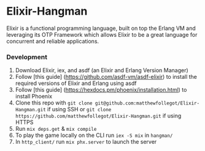 # Elixir-Hangman

Elixir is a functional programming language, built on top the Erlang VM and leveraging its OTP Framework which allows Elixir to be a great language for concurrent and reliable applications.

### Development

1. Download Elixir, iex, and asdf (an Elixir and Erlang Version Manager)
2. Follow [this guide] (https://github.com/asdf-vm/asdf-elixir) to install the required versions of Elixir and Erlang using asdf
3. Follow [this guide] (https://hexdocs.pm/phoenix/installation.html) to install Phoenix
4. Clone this repo with `git clone git@github.com:matthewfollegot/Elixir-Hangman.git` if using SSH or `git clone https://github.com/matthewfollegot/Elixir-Hangman.git` if using HTTPS
5. Run `mix deps.get` & `mix compile`
6. To play the game locally on the CLI run `iex -S mix` in `hangman/`
7. In `http_client/` run `mix phx.server` to launch the server
